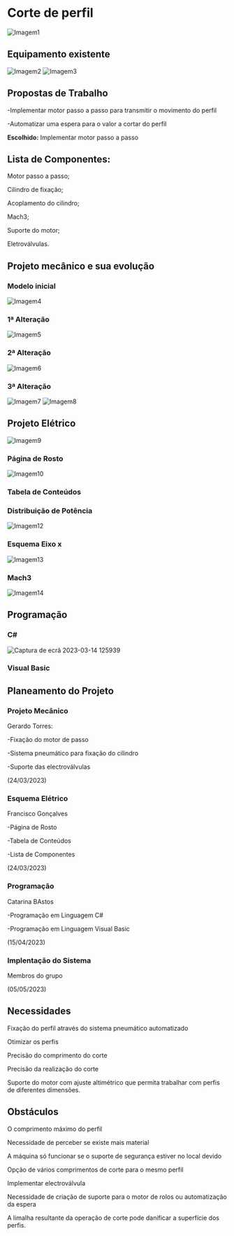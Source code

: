 # Corte de perfil

![Imagem1](https://user-images.githubusercontent.com/125683879/225974614-28db8bb6-0a6d-4473-a922-deea52971cbc.png)

## Equipamento existente

![Imagem2](https://user-images.githubusercontent.com/125683879/225974823-b84b1eba-4a55-4e92-afdc-1157f48e4081.png)
![Imagem3](https://user-images.githubusercontent.com/125683879/225974949-dfaa8f21-fd65-4276-9d09-51d6118053d3.png)

## Propostas de Trabalho

-Implementar motor passo a passo para transmitir o movimento do perfil

-Automatizar uma espera para o valor a cortar do perfil

**Escolhido:** Implementar motor passo a passo

## Lista de Componentes:

Motor passo a passo;

Cilindro de fixação;

Acoplamento do cilindro;

Mach3;

Suporte do motor;

Eletroválvulas.

## Projeto mecânico e sua evolução

### Modelo inicial

![Imagem4](https://user-images.githubusercontent.com/125683879/225975622-8143e9e1-0a08-46bf-82bb-84d139833516.png)

### 1ª Alteração

![Imagem5](https://user-images.githubusercontent.com/125683879/225975805-c89928e4-16a8-4acf-a2aa-682e7c85be1a.png)

### 2ª Alteração

![Imagem6](https://user-images.githubusercontent.com/125683879/225975893-15ae118d-99b0-4626-b381-42e52bd0e2dc.png)

### 3ª Alteração

![Imagem7](https://user-images.githubusercontent.com/125683879/225976091-dcba7fde-d16a-4bdd-a413-de314c26350f.png)
![Imagem8](https://user-images.githubusercontent.com/125683879/225976127-17eb4b33-d607-4518-9df3-64ee2d150933.png)

## Projeto Elétrico

![Imagem9](https://user-images.githubusercontent.com/125683879/225976346-d20af426-3807-4e49-8091-19c8b9cd7f0c.png)

### Página de Rosto

![Imagem10](https://user-images.githubusercontent.com/125683879/225976702-d30c86a8-9b65-456a-be0d-19613d7b7cc9.jpg)

### Tabela de Conteúdos



### Distribuição de Potência

![Imagem12](https://user-images.githubusercontent.com/125683879/225976935-901329e7-f72c-4852-9884-b796586ce4ba.jpg)

### Esquema Eixo x

![Imagem13](https://user-images.githubusercontent.com/125683879/226000848-ae2a11fc-4046-459e-9641-aacebe6a8ca5.jpg)

### Mach3

![Imagem14](https://user-images.githubusercontent.com/125683879/226000944-f13c54c7-fe91-4850-915e-133d41d1a9a6.jpg)

## Programação

### C#

![Captura de ecrã 2023-03-14 125939](https://user-images.githubusercontent.com/125683879/226001398-b1300ee7-cfde-455d-8d0c-df2a5081f55b.png)

### Visual Basic

## Planeamento do Projeto

### Projeto Mecânico

Gerardo Torres:

-Fixação do motor de passo

-Sistema pneumático para fixação do cilindro

-Suporte das electroválvulas 

(24/03/2023)

### Esquema Elétrico

Francisco Gonçalves

-Página de Rosto

-Tabela de Conteúdos

-Lista de Componentes

(24/03/2023)

### Programação

Catarina BAstos

-Programação em Linguagem C#

-Programação em Linguagem Visual Basic

(15/04/2023)

### Implentação do Sistema

Membros do grupo

(05/05/2023)

## Necessidades

Fixação do perfil através do sistema pneumático automatizado

Otimizar os perfis  

Precisão do comprimento do corte

Precisão da realização do corte

Suporte do motor com ajuste altimétrico que permita trabalhar com perfis de diferentes dimensões.

## Obstáculos

O comprimento máximo do perfil

Necessidade de perceber se existe mais material 

A máquina só funcionar se o suporte de segurança estiver no local devido

Opção de vários comprimentos de corte para o mesmo perfil

Implementar electroválvula

Necessidade de criação de suporte para o motor de rolos ou automatização da espera

A limalha resultante da operação de corte pode danificar a superfície dos perfis.
